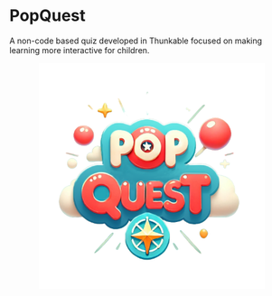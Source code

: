 # PopQuest
A non-code based quiz developed in Thunkable focused on making learning more interactive for children.

<!--![](https://github.com/PopQuest/PopQuest-Assets/blob/main/Logo/POPQuestLogo.png?raw=true)-->
<center><img src="https://github.com/PopQuest/PopQuest-Assets/blob/main/Logo/POPQuestLogo.png?raw=true" style="width:400px;">
